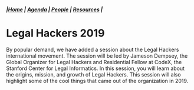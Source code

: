 ##### |[Home](https://mitmedialab.github.io/2019-MIT-Computational-Law-Course) | [Agenda](https://mitmedialab.github.io/2019-MIT-Computational-Law-Course/Session-Information.html) | [People](https://mitmedialab.github.io/2019-MIT-Computational-Law-Course/People.html) | [Resources](https://mitmedialab.github.io/2019-MIT-Computational-Law-Course/Resources.html) |

# Legal Hackers 2019

By popular demand, we have added a session about the Legal Hackers international movement. The session will be led by Jameson Dempsey, the Global Organizer for Legal Hackers and Residential Fellow at CodeX, the Stanford Center for Legal Informatics. In this session, you will learn about the origins, mission, and growth of Legal Hackers. This session will also highlight some of the cool things that came out of the organization in 2019.

